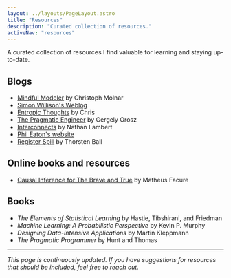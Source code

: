 ```yaml
---
layout: ../layouts/PageLayout.astro
title: "Resources"
description: "Curated collection of resources."
activeNav: "resources"
---
```


A curated collection of resources I find valuable for learning and staying up-to-date.

## Blogs

- [Mindful Modeler](https://mindfulmodeler.substack.com/) by Christoph Molnar
- [Simon Willison's Weblog](https://simonwillison.net/)
- [Entropic Thoughts](https://entropicthoughts.com/index) by Chris
- [The Pragmatic Engineer](https://newsletter.pragmaticengineer.com/) by Gergely Orosz
- [Interconnects](https://www.interconnects.ai/) by Nathan Lambert
- [Phil Eaton's website](https://eatonphil.com/)
- [Register Spill](https://registerspill.thorstenball.com/) by Thorsten Ball

## Online books and resources

- [Causal Inference for The Brave and True](https://matheusfacure.github.io/python-causality-handbook/landing-page.html) by Matheus Facure

## Books

- _The Elements of Statistical Learning_ by Hastie, Tibshirani, and Friedman
- _Machine Learning: A Probabilistic Perspective_ by Kevin P. Murphy
- _Designing Data-Intensive Applications_ by Martin Kleppmann
- _The Pragmatic Programmer_ by Hunt and Thomas

---

_This page is continuously updated. If you have suggestions for resources that should be included, feel free to reach out._
